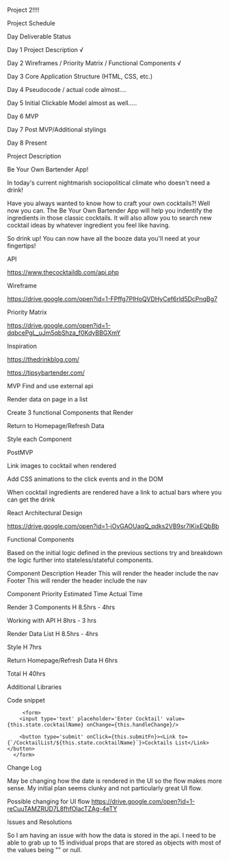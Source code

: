 Project 2!!!!


Project Schedule


Day	Deliverable	Status


Day 1	Project Description √

Day 2	Wireframes / Priority Matrix / Functional Components √

Day 3	Core Application Structure (HTML, CSS, etc.) 

Day 4	Pseudocode / actual code  almost....

Day 5	Initial Clickable Model almost as well.....

Day 6	MVP

Day 7 Post MVP/Additional stylings

Day 8	Present

Project Description

Be Your Own Bartender App!

In today's current nightmarish sociopolitical climate who doesn't need a drink! 

Have you always wanted to know how to craft your own cocktails?! Well now you can. The Be Your Own Bartender App will help you indentify the ingredients in those classic cocktails. It will also allow you to search new cocktail ideas by whatever ingredient you feel like having.

So drink up! You can now have all the booze data you'll need at your fingertips!

API 

https://www.thecocktaildb.com/api.php

Wireframe

https://drive.google.com/open?id=1-FPffg7PlHoQVDHyCef6rld5DcPnqBg7

Priority Matrix

https://drive.google.com/open?id=1-dqbcePgL_uJm5qbShza_f0KdyBBGXmY

Inspiration

https://thedrinkblog.com/

https://tipsybartender.com/



MVP
Find and use external api

Render data on page in a list

Create 3 functional Components that Render

Return to Homepage/Refresh Data

Style each Component





PostMVP

Link images to cocktail when rendered

Add CSS animations to the click events and in the DOM

When cocktail ingredients are rendered have a link to actual bars where you can get the drink




React Architectural Design

https://drive.google.com/open?id=1-jOvGAOUaqQ_qdks2VB9sr7IKixEQbBb



Functional Components

Based on the initial logic defined in the previous sections try and breakdown the logic further into stateless/stateful components.


Component	Description
Header	This will render the header include the nav
Footer	This will render the header include the nav



Component	Priority	Estimated Time	Actual Time

Render 3 Components	 H	8.5hrs	- 4hrs

Working with API	H	8hrs - 3 hrs	

Render Data List  H    8.5hrs  - 4hrs

Style    H     7hrs

Return Homepage/Refresh Data   H  6hrs

Total	H	40hrs   


Additional Libraries




Code snippet
    
         <form>
        <input type='text' placeholder='Enter Cocktail' value={this.state.cocktailName} onChange={this.handleChange}/>

        <button type='submit' onClick={this.submitFn}><Link to={`/CocktailList/${this.state.cocktailName}`}>Cocktails List</Link></button>
      </form>


Change Log

May be changing how the date is rendered in the UI so the flow makes more sense. My initial plan seems clunky and not particularly great UI flow.


Possible changing for UI flow
https://drive.google.com/open?id=1-reCuuTAMZRUD7L8fhfOlacTZAg-4eTY





Issues and Resolutions


So I am having an issue with how the data is stored in the api. I need to be able to grab up to 15 individual props that are stored as objects with most of the values being "" or null. 

